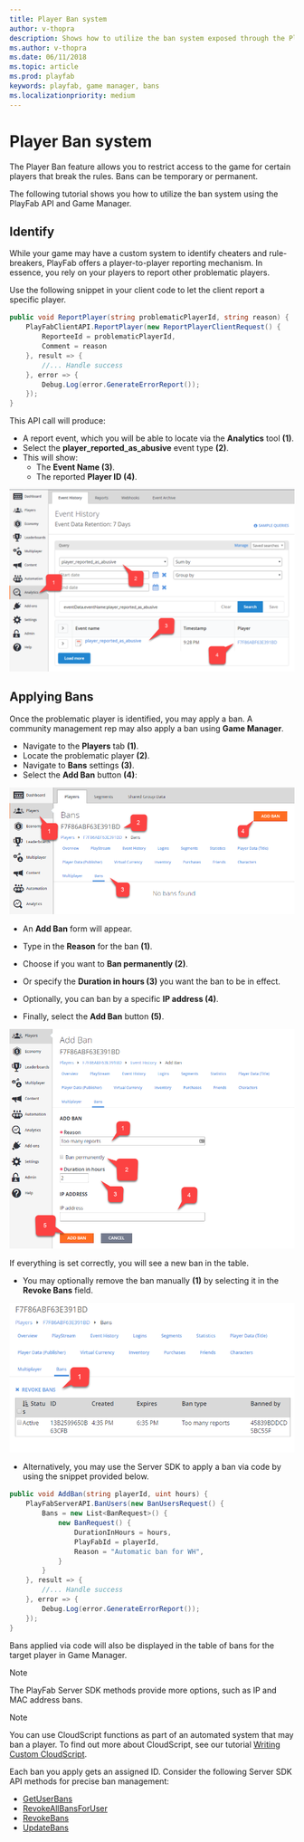 ```yaml
---
title: Player Ban system
author: v-thopra
description: Shows how to utilize the ban system exposed through the PlayFab API and Game Manager.
ms.author: v-thopra
ms.date: 06/11/2018
ms.topic: article
ms.prod: playfab
keywords: playfab, game manager, bans
ms.localizationpriority: medium
---
```


# Player Ban system

The Player Ban feature allows you to restrict access to the game for certain players that break the rules. Bans can be temporary or permanent.

The following tutorial shows you how to utilize the ban system using the PlayFab API and Game Manager.

## Identify

While your game may have a custom system to identify cheaters and rule-breakers, PlayFab offers a player-to-player reporting mechanism. In essence, you rely on your players to report other problematic players.

Use the following snippet in your client code to let the client report a specific player.

```csharp
public void ReportPlayer(string problematicPlayerId, string reason) {
    PlayFabClientAPI.ReportPlayer(new ReportPlayerClientRequest() {
        ReporteeId = problematicPlayerId,
        Comment = reason
    }, result => {
        //... Handle success
    }, error => {
        Debug.Log(error.GenerateErrorReport());
    });
}
```

This API call will produce:

- A report event, which you will be able to locate via the **Analytics** tool **(1)**. 
- Select the **player_reported_as_abusive** event type **(2)**. 
- This will show:
  - The **Event Name (3)**.
  - The reported **Player ID (4)**.

![Game Manager - Analytics - Event History](media/tutorials/game-manager-event-history-player-reported-as-abusive.png)  

## Applying Bans

Once the problematic player is identified, you may apply a ban. A community management rep may also apply a ban using **Game Manager**.

- Navigate to the **Players** tab **(1)**.
- Locate the problematic player **(2)**.
- Navigate to **Bans** settings **(3)**.
- Select the **Add Ban** button **(4)**:

![Game Manager - Players - Bans](media/tutorials/game-manager-players-bans.png)  

- An **Add Ban** form will appear. 
- Type in the **Reason** for the ban **(1)**.

- Choose if you want to **Ban permanently (2)**.
- Or specify the **Duration in hours (3)** you want the ban to be in effect.
- Optionally, you can ban by a specific **IP address (4)**.
- Finally, select the **Add Ban** button **(5)**.

![Game Manager - Players - Add Ban](media/tutorials/game-manager-players-add-ban.png)  

If everything is set correctly, you will see a new ban in the table.
- You may optionally remove the ban manually **(1)** by selecting it in the **Revoke Bans** field.

![Game Manager - Players - Bans - Revoke Ban](media/tutorials/game-manager-players-bans-revoke-ban.png)  

- Alternatively, you may use the Server SDK to apply a ban via code by using the snippet provided below.

```csharp
public void AddBan(string playerId, uint hours) {
    PlayFabServerAPI.BanUsers(new BanUsersRequest() {
        Bans = new List<BanRequest>() {
            new BanRequest() {
                DurationInHours = hours,
                PlayFabId = playerId,
                Reason = "Automatic ban for WH",
            }
        }
    }, result => {
        //... Handle success
    }, error => {
        Debug.Log(error.GenerateErrorReport());
    });
}
```

Bans applied via code will also be displayed in the table of bans for the target player in Game Manager.

> [!NOTE]
> The PlayFab Server SDK methods provide more options, such as IP and MAC address bans.

> [!NOTE]
> You can use CloudScript functions as part of an automated system that may ban a player. To find out more about CloudScript, see our tutorial [Writing Custom CloudScript](../../automation/cloudscript/writing-custom-cloudscript.md).

Each ban you apply gets an assigned ID. Consider the following Server SDK API methods for precise ban management:

- [GetUserBans](xref:titleid.playfabapi.com.server.accountmanagement.getuserbans)
- [RevokeAllBansForUser](xref:titleid.playfabapi.com.server.accountmanagement.revokeallbansforuser)
- [RevokeBans](xref:titleid.playfabapi.com.server.accountmanagement.revokebans)
- [UpdateBans](xref:titleid.playfabapi.com.server.accountmanagement.updatebans)
